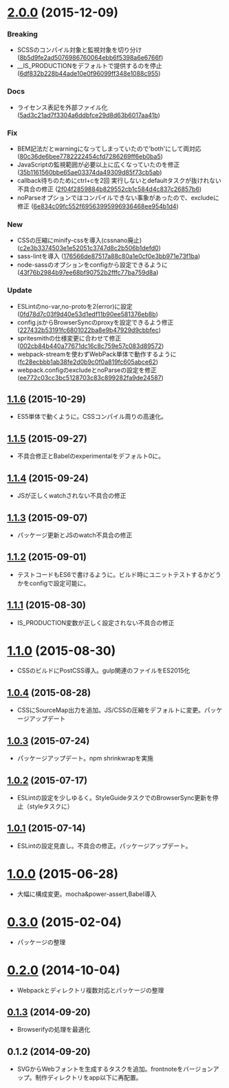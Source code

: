<a name="2.0.0"></a>
# [2.0.0](https://github.com/frontainer/frontplate/compare/1.1.6...v2.0.0) (2015-12-09)


### Breaking

* SCSSのコンパイル対象と監視対象を切り分け ([8b5d9fe2ad5076986760064ebb6f5398a6e6766f](https://github.com/frontainer/frontplate/commit/8b5d9fe2ad5076986760064ebb6f5398a6e6766f))
* __IS_PRODUCTIONをデフォルトで提供するのを停止 ([6df832b228b44ade10e0f96099ff348e1088c955](https://github.com/frontainer/frontplate/commit/6df832b228b44ade10e0f96099ff348e1088c955))

### Docs

* ライセンス表記を外部ファイル化 ([5ad3c21ad7f3304a6ddbfce29d8d63b6017aa41b](https://github.com/frontainer/frontplate/commit/5ad3c21ad7f3304a6ddbfce29d8d63b6017aa41b))

### Fix

* BEM記法だとwarningになってしまっていたので'both'にして両対応 ([80c36de6bee7782222454cfd7286269ff6eb0ba5](https://github.com/frontainer/frontplate/commit/80c36de6bee7782222454cfd7286269ff6eb0ba5))
* JavaScriptの監視範囲が必要以上に広くなっていたのを修正 ([35b1161560bbe65ae03374da49309d85f73cb5ab](https://github.com/frontainer/frontplate/commit/35b1161560bbe65ae03374da49309d85f73cb5ab))
* callback待ちのためにctrl+cを2回 実行しないとdefaultタスクが抜けれない不具合の修正 ([2f04f2859884b829552cb1c584d4c837c26857b6](https://github.com/frontainer/frontplate/commit/2f04f2859884b829552cb1c584d4c837c26857b6))
* noParseオプションではコンパイルできない事象があったので、excludeに修正 ([6e834c09fc552f69563995996936468ee954b1d4](https://github.com/frontainer/frontplate/commit/6e834c09fc552f69563995996936468ee954b1d4))

### New

* CSSの圧縮にminify-cssを導入(cssnano廃止) ([c2e3b3374503e1e52051c3747d8c2b506b1defd0](https://github.com/frontainer/frontplate/commit/c2e3b3374503e1e52051c3747d8c2b506b1defd0))
* sass-lintを導入 ([176566de87517a88c80a1e0cf0e3bb971e73f1ba](https://github.com/frontainer/frontplate/commit/176566de87517a88c80a1e0cf0e3bb971e73f1ba))
* node-sassのオプションをconfigから設定できるように([43f76b2984b97ee68bf90752b2fffc77ba759d8a](https://github.com/frontainer/frontplate/commit/43f76b2984b97ee68bf90752b2fffc77ba759d8a))

### Update

* ESLintのno-var,no-protoを2(error)に設定 ([0fd78d7c03f9d40e53d1edf11b90ee581376eb8b](https://github.com/frontainer/frontplate/commit/0fd78d7c03f9d40e53d1edf11b90ee581376eb8b))
* config.jsからBrowserSyncのproxyを設定できるよう修正 ([227432b53191fc6801022ba8e9b47929d9cbbfec](https://github.com/frontainer/frontplate/commit/227432b53191fc6801022ba8e9b47929d9cbbfec))
* spritesmithの仕様変更に合わせて修正 ([002cb84b440a77671dc16c8c759e57c083d89572](https://github.com/frontainer/frontplate/commit/002cb84b440a77671dc16c8c759e57c083d89572))
* webpack-streamを使わずWebPack単体で動作するように ([fc28ecbbb1ab38fe2d0b9c0f0a819fc605abce62](https://github.com/frontainer/frontplate/commit/fc28ecbbb1ab38fe2d0b9c0f0a819fc605abce62))
* webpack.configのexcludeとnoParseの設定を修正 ([ee772c03cc3bc5128703c83c899282fa9de24587](https://github.com/frontainer/frontplate/commit/ee772c03cc3bc5128703c83c899282fa9de24587))




<a name="1.1.6"></a>
## [1.1.6](https://github.com/frontainer/frontplate/compare/1.1.5...1.1.6) (2015-10-29)

* ES5単体で動くように。CSSコンパイル周りの高速化。


<a name="1.1.5"></a>
## [1.1.5](https://github.com/frontainer/frontplate/compare/1.1.4...1.1.5) (2015-09-27)

* 不具合修正とBabelのexperimentalをデフォルト0に。


<a name="1.1.4"></a>
## [1.1.4](https://github.com/frontainer/frontplate/compare/1.1.3...1.1.4) (2015-09-24)

* JSが正しくwatchされない不具合の修正


<a name="1.1.3"></a>
## [1.1.3](https://github.com/frontainer/frontplate/compare/1.1.2...1.1.3) (2015-09-07)

* パッケージ更新とJSのwatch不具合の修正


<a name="1.1.2"></a>
## [1.1.2](https://github.com/frontainer/frontplate/compare/1.1.1...1.1.2) (2015-09-01)

* テストコードもES6で書けるように。ビルド時にユニットテストするかどうかをconfigで設定可能に。


<a name="1.1.1"></a>
## [1.1.1](https://github.com/frontainer/frontplate/compare/1.1.0...1.1.1) (2015-08-30)

* IS_PRODUCTION変数が正しく設定されない不具合の修正


<a name="1.1.0"></a>
# [1.1.0](https://github.com/frontainer/frontplate/compare/1.0.4...1.1.0) (2015-08-30)

* CSSのビルドにPostCSS導入。gulp関連のファイルをES2015化


<a name="1.0.4"></a>
## [1.0.4](https://github.com/frontainer/frontplate/compare/1.0.3...1.0.4) (2015-08-28)

* CSSにSourceMap出力を追加。JS/CSSの圧縮をデフォルトに変更。パッケージアップデート


<a name="1.0.3"></a>
## [1.0.3](https://github.com/frontainer/frontplate/compare/1.0.2...1.0.3) (2015-07-24)

* パッケージアップデート。npm shrinkwrapを実施


<a name="1.0.2"></a>
## [1.0.2](https://github.com/frontainer/frontplate/compare/1.0.1...1.0.2) (2015-07-17)

* ESLintの設定を少しゆるく。StyleGuideタスクでのBrowserSync更新を停止（styleタスクに）


<a name="1.0.1"></a>
## [1.0.1](https://github.com/frontainer/frontplate/compare/1.0.0...1.0.1) (2015-07-14)

* ESLintの設定見直し。不具合の修正。パッケージアップデート。


<a name="1.0.0"></a>
# [1.0.0](https://github.com/frontainer/frontplate/compare/0.3.0...1.0.0) (2015-06-28)

* 大幅に構成変更。mocha&power-assert,Babel導入


<a name="0.3.0"></a>
# [0.3.0](https://github.com/frontainer/frontplate/compare/0.2.0...0.3.0) (2015-02-04)

* パッケージの整理


<a name="0.2.0"></a>
# [0.2.0](https://github.com/frontainer/frontplate/compare/0.1.3...0.2.0) (2014-10-04)

* Webpackとディレクトリ複数対応とパッケージの整理


<a name="0.1.3"></a>
## [0.1.3](https://github.com/frontainer/frontplate/compare/0.1.2...0.1.3) (2014-09-20)

* Browserifyの処理を最適化


<a name="0.1.2"></a>
## 0.1.2 (2014-09-20)

* SVGからWebフォントを生成するタスクを追加。frontnoteをバージョンアップ。制作ディレクトリをapp以下に再配置。